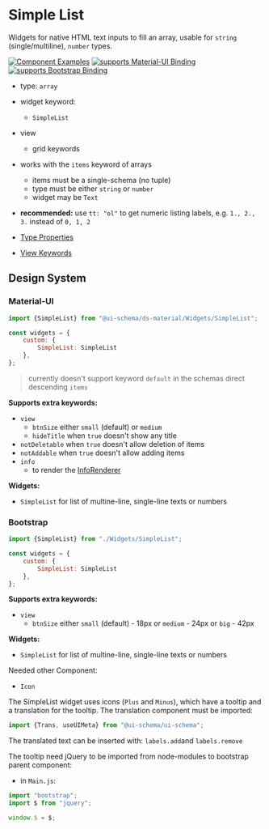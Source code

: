 # Simple List

Widgets for native HTML text inputs to fill an array, usable for `string` (single/multiline), `number` types.

[![Component Examples](https://img.shields.io/badge/Examples-green?labelColor=1d3d39&color=1a6754&logoColor=ffffff&style=flat-square&logo=plex)](#demo-ui-generator) [![supports Material-UI Binding](https://img.shields.io/badge/Material-green?labelColor=1a237e&color=0d47a1&logoColor=ffffff&style=flat-square&logo=material-ui)](#material-ui) [![supports Bootstrap Binding](https://img.shields.io/badge/Bootstrap-green?labelColor=3C2B57&color=563D7C&logoColor=ffffff&style=flat-square&logo=bootstrap)](#bootstrap)

- type: `array`
- widget keyword:
    - `SimpleList`
- view
    - grid keywords
- works with the `items` keyword of arrays
    - items must be a single-schema (no tuple)
    - type must be either `string` or `number`
    - widget may be `Text`
- **recommended:** use `tt: "ol"` to get numeric listing labels, e.g. `1., 2., 3.` instead of `0, 1, 2`

- [Type Properties](/docs/schema#type-array)
- [View Keywords](/docs/schema#view-keyword)

## Design System

### Material-UI

```js
import {SimpleList} from "@ui-schema/ds-material/Widgets/SimpleList";

const widgets = {
    custom: {
        SimpleList: SimpleList
    },
};
```

> currently doesn't support keyword `default` in the schemas direct descending `items`

**Supports extra keywords:**

- `view`
    - `btnSize` either `small` (default) or `medium`
    - `hideTitle` when `true` doesn't show any title
- `notDeletable` when `true` doesn't allow deletion of items
- `notAddable` when `true` doesn't allow adding items
- `info`
    - to render the [InfoRenderer](/docs/ds-material/InfoRenderer)

**Widgets:**

- `SimpleList` for list of multine-line, single-line texts or numbers

### Bootstrap

```js
import {SimpleList} from "./Widgets/SimpleList";

const widgets = {
    custom: {
        SimpleList: SimpleList
    },
};
```

**Supports extra keywords:**

- `view`
    - `btnSize` either `small` (default) - 18px or `medium` - 24px or `big` - 42px

**Widgets:**

- `SimpleList` for list of multine-line, single-line texts or numbers


Needed other Component:

- `Icon`

The SimpleList widget uses icons (`Plus` and `Minus`), which have a tooltip and a translation for the tooltip. The translation component must be imported:

```js
import {Trans, useUIMeta} from "@ui-schema/ui-schema";
```

The translated text can be inserted with: `labels.add`and `labels.remove`

The tooltip need jQuery to be imported from node-modules to bootstrap parent component:

- in `Main.js`:

```js
import "bootstrap";
import $ from "jquery";

window.$ = $;
```





